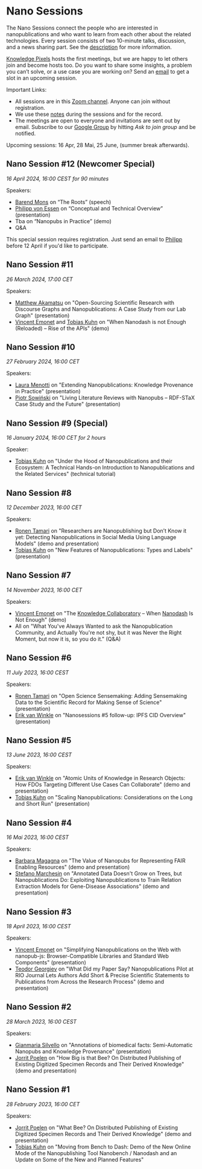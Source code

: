 # Nano Sessions

The Nano Sessions connect the people who are interested in nanopublications and who want to learn from each other about the related technologies. Every session consists of two 10-minute talks, discussion, and a news sharing part. See the [description](https://docs.google.com/document/d/1-0aImR4bFHmay8j6bSFgIDi9sw01KXdmYw9szyhAWmY/edit#) for more information.


[Knowledge Pixels](https://knowledgepixels.com/) hosts the first meetings, but we are happy to let others join and become hosts too. Do you want to share some insights, a problem you can’t solve, or a use case you are working on? Send an [email](mailto:philipp@knowledgepixels.com) to get a slot in an upcoming session.




Important Links:

- All sessions are in this [Zoom channel](https://vu-live.zoom.us/j/97176002956?pwd=UHh5MGJWNHpEcFZKbTA0Kzcrc29TQT09). Anyone can join without registration. 
- We use these [notes](https://docs.google.com/document/d/1_vL-hxsHGcy85g7EIUdLesztXFofQ9QW4VdZG3K5J8g/edit#) during the sessions and for the record.
- The meetings are open to everyone and invitations are sent out by email. Subscribe to our [Google Group](https://groups.google.com/g/nanopub-users/) by hitting _Ask to join group_ and be notified.

Upcoming sessions: 16 Apr, 28 Mai, 25 June, (summer break afterwards).

## Nano Session #12 (Newcomer Special)

_16 April 2024, 16:00 CEST for 90 minutes_

Speakers:

- [Barend Mons](https://council.science/profile/barend-mons/) on “The Roots” (speech)
- [Philipp von Essen](https://knowledgepixels.com/bios) on “Conceptual and Technical Overview” (presentation)
- Tba on “Nanopubs in Practice” (demo)
- Q&A

This special session requires registration. Just send an email to [Philipp](mailto:philipp@knowledgepixels.com) before 12 April if you'd like to participate.


## Nano Session #11

_26 March 2024, 17:00 CET_

Speakers:

- [Matthew Akamatsu](https://www.biology.washington.edu/people/profile/matthew-akamatsu) on "Open-Sourcing Scientific Research with Discourse Graphs and Nanopublications: A Case Study from our Lab Graph" (presentation)
- [Vincent Emonet](https://vemonet.github.io/) and [Tobias Kuhn](https://www.tkuhn.org) on "When Nanodash is not Enough (Reloaded) – Rise of the APIs" (demo)

## Nano Session #10

_27 February 2024, 16:00 CET_

Speakers:

- [Laura Menotti](https://www.dei.unipd.it/~menottilau/) on "Extending Nanopublications: Knowledge Provenance in Practice" (presentation)
- [Piotr Sowiński](https://github.com/Ostrzyciel) on "Living Literature Reviews with Nanopubs – RDF-STaX Case Study and the Future" (presentation)

## Nano Session #9 (Special)

_16 January 2024, 16:00 CET for 2 hours_

Speaker:

- [Tobias Kuhn](https://www.tkuhn.org) on "Under the Hood of Nanopublications and their Ecosystem: A Technical Hands-on Introduction to Nanopublications and the Related Services" (technical tutorial)

## Nano Session #8

_12 December 2023, 16:00 CET_

Speakers:

- [Ronen Tamari](https://ronentk.github.io/) on "Researchers are Nanopublishing but Don’t Know it yet: Detecting Nanopublications in Social Media Using Language Models" (demo and presentation)
- [Tobias Kuhn](https://www.tkuhn.org) on "New Features of Nanopublications: Types and Labels" (presentation)


## Nano Session #7

_14 November 2023, 16:00 CET_

Speakers:

- [Vincent Emonet](https://vemonet.github.io/) on "The [Knowledge Collaboratory](https://collaboratory.semanticscience.org/annotate) – When [Nanodash](https://nanodash.knowledgepixels.com/) Is Not Enough" (demo)
- All on "What You've Always Wanted to ask the Nanopublication Community, and Actually You're not shy, but it was Never the Right Moment, but now it is, so you do it." (Q&A)



## Nano Session #6

_11 July 2023, 16:00 CEST_

Speakers:

- [Ronen Tamari](https://ronentk.github.io/) on "Open Science Sensemaking: Adding Sensemaking Data to the Scientific Record for Making Sense of Science" (presentation)
-  [Erik van Winkle](https://www.linkedin.com/in/erik-van-winkle/) on "Nanosessions #5 follow-up: IPFS CID Overview" (presentation)


## Nano Session #5

_13 June 2023, 16:00 CEST_

Speakers:
- [Erik van Winkle](https://www.linkedin.com/in/erik-van-winkle/) on "Atomic Units of Knowledge in Research Objects: How FDOs Targeting Different Use Cases Can Collaborate" (demo and presentation)
- [Tobias Kuhn](https://www.tkuhn.org) on "Scaling Nanopublications: Considerations on the Long and Short Run" (presentation)



## Nano Session #4

_16 Mai 2023, 16:00 CEST_

Speakers:

- [Barbara Magagna](https://partnersinfair.com/who-we-are/) on "The Value of Nanopubs for Representing FAIR Enabling Resources" (demo and presentation)
- [Stefano Marchesin](http://www.dei.unipd.it/~marches1/) on "Annotated Data Doesn't Grow on Trees, but Nanopublications Do: Exploiting Nanopublications to Train Relation Extraction Models for Gene-Disease Associations" (demo and presentation)


## Nano Session #3

_18 April 2023, 16:00 CEST_

Speakers:

- [Vincent Emonet](https://vemonet.github.io/) on "Simplifying Nanopublications on the Web with nanopub-js: Browser-Compatible Libraries and Standard Web Components" (presentation)
- [Teodor Georgiev](https://pensoft.net/teodor_georgiev) on "What Did my Paper Say? Nanopublications Pilot at RIO Journal Lets Authors Add Short & Precise Scientific Statements to Publications from Across the Research Process" (demo and presentation)


## Nano Session #2

_28 March 2023, 16:00 CEST_

Speakers:

- [Gianmaria Silvello](http://www.dei.unipd.it/~silvello/) on "Annotations of biomedical facts: Semi-Automatic Nanopubs and Knowledge Provenance" (presentation)
- [Jorrit Poelen](https://jhpoelen.nl) on "How Big is that Bee? On Distributed Publishing of Existing Digitized Specimen Records and Their Derived Knowledge" (demo and presentation)

## Nano Session #1

_28 February 2023, 16:00 CET_

Speakers:

- [Jorrit Poelen](https://jhpoelen.nl) on "What Bee? On Distributed Publishing of Existing Digitized Specimen Records and Their Derived Knowledge" (demo and presentation)
- [Tobias Kuhn](https://www.tkuhn.org) on "Moving from Bench to Dash: Demo of the New Online Mode of the Nanopublishing Tool Nanobench / Nanodash and an Update on Some of the New and Planned Features"
